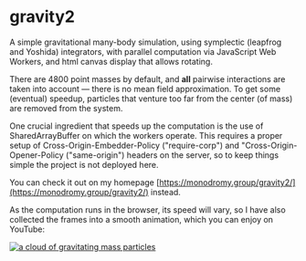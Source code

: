 # gravity2

A simple gravitational many-body simulation, using symplectic (leapfrog and Yoshida) integrators,
with parallel computation via JavaScript Web Workers, and html canvas display that allows rotating.

There are 4800 point masses by default, and **all** pairwise interactions are taken into account — there is no mean field approximation.
To get some (eventual) speedup, particles that venture too far from the center (of mass) are removed from the system.

One crucial ingredient that speeds up the computation is the use of SharedArrayBuffer on which the workers operate.
This requires a proper setup of Cross-Origin-Embedder-Policy ("require-corp") and "Cross-Origin-Opener-Policy ("same-origin") headers on the server,
so to keep things simple the project is not deployed here.

You can check it out on my homepage [https://monodromy.group/gravity2/](https://monodromy.group/gravity2/) instead.

As the computation runs in the browser, its speed will vary,
so I have also collected the frames into a smooth animation, which you can enjoy on YouTube:

[![a cloud of gravitating mass particles](https://img.youtube.com/vi/FRE_YpVXwIE/0.jpg)](https://www.youtube.com/watch?v=FRE_YpVXwIE)
